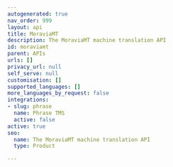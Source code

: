 ```yaml
---
autogenerated: true
nav_order: 999
layout: api
title: MoraviaMT
description: The MoraviaMT machine translation API
id: moraviamt
parent: APIs
urls: []
privacy_url: null
self_serve: null
customisation: []
supported_languages: []
more_languages_by_request: false
integrations:
- slug: phrase
  name: Phrase TMS
  active: false
active: true
seo:
  name: The MoraviaMT machine translation API
  type: Product

---
```


